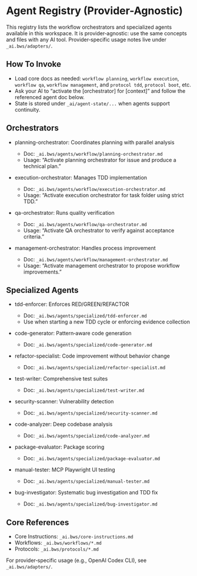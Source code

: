 # Agent Registry (Provider-Agnostic)

This registry lists the workflow orchestrators and specialized agents available in this workspace. It is provider‑agnostic: use the same concepts and files with any AI tool. Provider‑specific usage notes live under `_ai.bws/adapters/`.

## How To Invoke

- Load core docs as needed: `workflow planning`, `workflow execution`, `workflow qa`, `workflow management`, and `protocol tdd`, `protocol boot`, etc.
- Ask your AI to “activate the [orchestrator] for [context]” and follow the referenced agent doc below.
- State is stored under `_ai/agent-state/...` when agents support continuity.

## Orchestrators

- planning-orchestrator: Coordinates planning with parallel analysis
  - Doc: `_ai.bws/agents/workflow/planning-orchestrator.md`
  - Usage: “Activate planning orchestrator for issue <ID> and produce a technical plan.”

- execution-orchestrator: Manages TDD implementation
  - Doc: `_ai.bws/agents/workflow/execution-orchestrator.md`
  - Usage: “Activate execution orchestrator for task folder <path> using strict TDD.”

- qa-orchestrator: Runs quality verification
  - Doc: `_ai.bws/agents/workflow/qa-orchestrator.md`
  - Usage: “Activate QA orchestrator to verify <feature> against acceptance criteria.”

- management-orchestrator: Handles process improvement
  - Doc: `_ai.bws/agents/workflow/management-orchestrator.md`
  - Usage: “Activate management orchestrator to propose workflow improvements.”

## Specialized Agents

- tdd-enforcer: Enforces RED/GREEN/REFACTOR
  - Doc: `_ai.bws/agents/specialized/tdd-enforcer.md`
  - Use when starting a new TDD cycle or enforcing evidence collection

- code-generator: Pattern‑aware code generation
  - Doc: `_ai.bws/agents/specialized/code-generator.md`

- refactor-specialist: Code improvement without behavior change
  - Doc: `_ai.bws/agents/specialized/refactor-specialist.md`

- test-writer: Comprehensive test suites
  - Doc: `_ai.bws/agents/specialized/test-writer.md`

- security-scanner: Vulnerability detection
  - Doc: `_ai.bws/agents/specialized/security-scanner.md`

- code-analyzer: Deep codebase analysis
  - Doc: `_ai.bws/agents/specialized/code-analyzer.md`

- package-evaluator: Package scoring
  - Doc: `_ai.bws/agents/specialized/package-evaluator.md`

- manual-tester: MCP Playwright UI testing
  - Doc: `_ai.bws/agents/specialized/manual-tester.md`

- bug-investigator: Systematic bug investigation and TDD fix
  - Doc: `_ai.bws/agents/specialized/bug-investigator.md`

## Core References

- Core Instructions: `_ai.bws/core-instructions.md`
- Workflows: `_ai.bws/workflows/*.md`
- Protocols: `_ai.bws/protocols/*.md`

For provider‑specific usage (e.g., OpenAI Codex CLI), see `_ai.bws/adapters/`.

